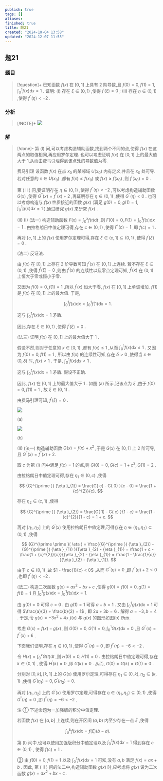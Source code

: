 ```yaml
---
publish: true
tags: []
aliases: 
finished: true
title: 题21
created: "2024-10-04 13:58"
updated: "2024-12-07 11:55"
---
```

## 题21
### 题目
> [!question]+
> 已知函数 $f( x)$ 在 $\lbrack {0,1}\rbrack$ 上具有 2 阶导数,且 $f( 0) = 0, f( 1) = 1,{\int }_{0}^{1}f( x) \mathrm{d}x = 1$ . 证明:
> (I) 存在 $\xi \in ( {0,1})$ ,使得 ${f}^{\prime }( \xi ) = 0$ ;
> (II) 存在 $\eta \in ( {0,1})$ ,使得 ${f}^{\prime \prime }( \eta ) < - 2$ .
### 分析
> [!NOTE]+
> ![](https://img.hwenyi.live/202412071954779.webp)
### 解
> [!done]-
> 第 (I) 问,可以考虑构造辅助函数,找到两个不同的点,使得 $f( x)$ 在这两点的取值相同,再应用罗尔定理. 也可以考虑证明 $f( x)$ 在 $\lbrack {0,1}\rbrack$ 上的最大值大于 1,从而由费马引理得到该点处的导数值为零.
> 
> 费马引理 设函数 $f( x)$ 在点 ${x}_{0}$ 的某邻域 $U( {x}_{0})$ 内有定义,并且在 ${x}_{0}$ 处可导. 若对任意的 $x \in U( {x}_{0})$ ,都有 $f( x) \leq f( {x}_{0})$ 或 $f( x) \geq f( {x}_{0})$ ,则 ${f}^{\prime }( {x}_{0}) = 0$ .
> 
> 第 ( II ) 问,要证明存在 $\eta \in ( {0,1})$ ,使得 ${f}^{\prime \prime }( \eta ) < - 2$ ,可以考虑构造辅助函数 $G( x)$ ,使得 ${G}^{\prime \prime }( x) = {f}^{\prime \prime }( x) + 2$ ,再证明存在 $\eta \in ( {0,1})$ ,使得 ${G}^{\prime \prime }( \eta ) < 0$ . 也可以考虑构造与 $f( x)$ 性质接近的函数 $g( x)$ (满足 $g( 0) = 0, g( 1) = 1,{\int }_{0}^{1}g( x) \mathrm{d}x = 1$ ),通过研究 $g( x)$ 来研究 $f( x)$ .
> 
> (II) (I) (法一) 构造辅助函数 $F( x) = {\int }_{0}^{x}f( t) \mathrm{d}t$ ,则 $F( 0) = 0, F( 1) = {\int }_{0}^{1}f( x) \mathrm{d}x = 1$ . 由拉格朗日中值定理可得,存在 $c \in ( {0,1})$ ,使得 ${F}^{\prime }( c) = 1$ ,即 $f( c) = 1$ .
> 
> 再对 $\lbrack {c,1}\rbrack$ 上的 $f( x)$ 使用罗尔定理可得,存在 $\xi \in ( {c,1}) \subseteq ( {0,1})$ ,使得 ${f}^{\prime }( \xi ) = 0$ .
> 
> (法二) 反证法.
> 
> 由 $f( x)$ 在 $\lbrack {0,1}\rbrack$ 上存在 2 阶导数可知 ${f}^{\prime }( x)$ 在 $\lbrack {0,1}\rbrack$ 上连续. 若不存在 $\xi \in ( {0,1})$ ,使得 ${f}^{\prime }( \xi ) = 0$ ,则由 ${f}^{\prime }( x)$ 的连续性以及零点定理可知, ${f}^{\prime }( x)$ 在 $( {0,1})$ 上恒大于零或恒小于零.
> 
> 又因为 $f( 0) = 0, f( 1) = 1$ ,所以 ${f}^{\prime }( x)$ 恒大于零, $f( x)$ 在 $\lbrack {0,1}\rbrack$ 上单调增加. $f( 1)$ 是 $f( x)$ 在 $\lbrack {0,1}\rbrack$ 上的最大值. 于是,
> 
> $$
> {\int }_{0}^{1}f( x) \mathrm{d}x < {\int }_{0}^{1}f( 1) \mathrm{d}x = 1.
> $$
> 
> 这与 ${\int }_{0}^{1}f( x) \mathrm{d}x = 1$ 矛盾.
> 
> 因此,存在 $\xi \in ( {0,1})$ ,使得 ${f}^{\prime }( \xi ) = 0$ .
> 
> (法三) 证明 $f( x)$ 在 $\lbrack {0,1}\rbrack$ 上的最大值大于 1 .
> 
> 假设不然,则对于任意的 $x \in \lbrack {0,1}\rbrack$ ,都有 $f( x) \leq 1$ ,从而 ${\int }_{0}^{1}f( x) \mathrm{d}x \leq 1$ . 又因为 $f( 0) = 0, f( 1) = 1$ , 所以由 $f( x)$ 的连续性可知,存在 $\delta > 0$ ,使得当 $x \in ( {0,\delta })$ 时, $f( x) < 1$ . 于是, ${\int }_{0}^{1}f( x) \mathrm{d}x < 1$ .
> 
> 这与 ${\int }_{0}^{1}f( x) \mathrm{d}x = 1$ 矛盾. 假设不正确.
> 
> 因此, $f( x)$ 在 $\lbrack {0,1}\rbrack$ 上的最大值大于 1 . 如图 (a) 所示,记该点为 $\xi$ ,由于 $f( 0) = 0, f( 1) = 1$ , 故 $\xi \in ( {0,1})$ .
> 
> 由费马引理可知, ${f}^{\prime }( \xi ) = 0$ .
> 
> ![](https://img.hwenyi.live/202409302017983.webp)
> 
> (a)
> 
> ![](https://img.hwenyi.live/202409302017984.webp)
> 
> (b)
> 
> (II) (法一) 构造辅助函数 $G( x) = f( x) + {x}^{2}$ ,于是 $G( x)$ 在 $\lbrack {0,1}\rbrack$ 上 2 阶可导,且 ${G}^{\prime \prime }( x) = {f}^{\prime \prime }( x) + 2.$
> 
> 取 $c$ 为第 $( \mathrm{I})$ 问中满足 $f( c) = 1$ 的点,则 $G( 0) = 0, G( c) = 1 + {c}^{2}, G( 1) = 2$ .
> 
> 由拉格朗日中值定理可得,存在 ${\eta }_{1} \in ( {0, c})$ ,使得
> 
> $$
> {G}^{\prime }( {\eta }_{1}) = \frac{G( c) - G( 0) }{c - 0} = \frac{1 + {c}^{2}}{c}.
> $$
> 
> 存在 ${\eta }_{2} \in ( {c,1})$ ,使得
> 
> $$
> {G}^{\prime }( {\eta }_{2}) = \frac{G( 1) - G( c) }{1 - c} = \frac{1 - {c}^{2}}{1 - c} = 1 + c.
> $$
> 
> 再对 $\lbrack {{\eta }_{1},{\eta }_{2}}\rbrack$ 上的 ${G}^{\prime }( x)$ 使用拉格朗日中值定理,可得存在 $\eta \in ( {{\eta }_{1},{\eta }_{2}}) \subseteq ( {0,1})$ ,使得
> 
> $$
> {G}^{\prime \prime }( \eta ) = \frac{{G}^{\prime }( {\eta }_{2}) - {G}^{\prime }( {\eta }_{1}) }{{\eta }_{2} - {\eta }_{1}} = \frac{1 + c - \frac{1 + {c}^{2}}{c}}{{\eta }_{2} - {\eta }_{1}} = \frac{1 - \frac{1}{c}}{{\eta }_{2} - {\eta }_{1}}.
> $$
> 
> 由于 $c \in ( {0,1})$ ,故 $1 - \frac{1}{c} < 0$ ,从而 ${G}^{\prime \prime }( \eta ) < 0$ ,即 ${f}^{\prime \prime }( \eta ) + 2 < 0$ ,也即 ${f}^{\prime \prime }( \eta ) < - 2$ .
> 
> (法二) 构造二次函数 $g( x) = a{x}^{2} + {bx} + c$ ,使得 $g( 0) = f( 0) = 0, g( 1) = f( 1) = 1$ 且 ${\int }_{0}^{1}g( x) \mathrm{d}x = {\int }_{0}^{1}f( x) \mathrm{d}x = 1.$
> 
> 由 $g( 0) = 0$ 可得 $c = 0$ . 由 $g( 1) = 1$ 可得 $a + b = 1$ . 又由 ${\int }_{0}^{1}g( x) \mathrm{d}x = 1$ 可得 $\frac{a}{3} + \frac{b}{2} = 1$ , 即 ${2a} + {3b} = 6$ . 解得 $a = - 3, b = 4$ . 于是,令 $g( x) = - 3{x}^{2} + {4x}.f( x)$ 与 $g( x)$ 的图形如图(b) 所示.
> 
> 考虑 $G( x) = f( x) - g( x)$ ,则 $G( 0) = 0, G( 1) = 0,{\int }_{0}^{1}G( x) \mathrm{d}x = 0$ ,且 ${G}^{\prime \prime }( x) = {f}^{\prime \prime }( x) + 6$ .
> 
> 下面我们证明,存在 $\eta \in ( {0,1})$ ,使得 ${G}^{\prime \prime }( \eta ) = 0$ ,即 ${f}^{\prime \prime }( \eta ) = - 6 < - 2$ .
> 
> 令 $H( x) = {\int }_{0}^{x}G( t) \mathrm{d}t$ ,则 $H( 0) = 0, H( 1) = 0$ . 由拉格朗日中值定理可得,存在 $k \in ( {0,1})$ , 使得 ${H}^{\prime }( k) = 0$ ,即 $G( k) = 0$ . 从而, $G( 0) = G( k) = G( 1) = 0$ .
> 
> 分别对 $\lbrack {0, k}\rbrack ,\lbrack {k,1}\rbrack$ 上的 $G( x)$ 使用罗尔定理,可得存在 ${\eta }_{1} \in ( {0, k}) ,{\eta }_{2} \in ( {k,1})$ ,使得 ${G}^{\prime }( {\eta }_{1}) = 0,{G}^{\prime }( {\eta }_{2}) = 0.$
> 
> 再对 $\lbrack {{\eta }_{1},{\eta }_{2}}\rbrack$ 上的 ${G}^{\prime }( x)$ 使用罗尔定理,可得存在 $\eta \in ( {{\eta }_{1},{\eta }_{2}}) \subseteq ( {0,1})$ ,使得 ${G}^{\prime \prime }( \eta ) = 0$ ,即 ${f}^{\prime \prime }( \eta ) = - 6 < - 2$ .
> 
> 注 ① 下述命题为一加强版的积分中值定理.
> 
> 若函数 $f( x)$ 在 $\lbrack {a, b}\rbrack$ 上连续,则在开区间 $( {a, b})$ 内至少存在一点 $\xi$ ,使得
> 
> $$
> {\int }_{a}^{b}f( x) \mathrm{d}x = f( \xi ) ( {b - a}) .
> $$
> 
> 第 (I) 问中,也可以使用加强版积分中值定理以及 ${\int }_{0}^{1}f( x) \mathrm{d}x = 1$ 得到存在 $c \in ( {0,1})$ , 使得 $f( c) = 1$ .
> 
> ② 由 $f( 0) = 0, f( 1) = 1$ 以及 ${\int }_{0}^{1}f( x) \mathrm{d}x = 1$ 可知,没有 $a, b$ 满足 $f( x) = {ax} + b$ . 因此, 第 ( II ) 问的法二中,构造辅助函数 $g( x)$ 时,应考虑将 $g( x)$ 设为二次函数 $g( x) = a{x}^{2} + {bx} + c$ .